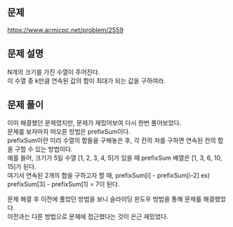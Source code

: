 ## 문제  
https://www.acmicpc.net/problem/2559

## 문제 설명  
N개의 크기를 가진 수열이 주어진다.  
이 수열 중 k만큼 연속된 값의 합이 최대가 되는 값을 구하여라.  

## 문제 풀이  
이미 해결했던 문제였지만, 문제가 재밌어보여 다시 한번 풀어보았다.  
문제를 보자마자 떠오른 방법은 prefixSum이다.  
prefixSum이란 미리 수열의 합들을 구해놓은 후, 각 칸의 차를 구하면 연속된 칸의 합을 구할 수 있는 방법이다.  
예를 들어, 크기가 5일 수열 [1, 2, 3, 4, 5]가 있을 때 prefixSum 배열은 [1, 3, 6, 10, 15]가 된다.  
여기서 연속된 2개의 합을 구하고자 할 때, prefixSum[i] - prefixSum[i-2] ex) prefixSum[3] - prefixSum[1] = 7이 된다.  

문제 해결 후 이전에 풀었던 방법을 보니 슬라이딩 윈도우 방법을 통해 문제를 해결했었다.  
이전과는 다른 방법으로 문제에 접근했다는 것이 은근 재밌었다.
